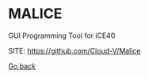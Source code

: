 # MALICE
 
 GUI Programming Tool for iCE40
 
 SITE: https://github.com/Cloud-V/Malice

 [Go back](https://portable-linux-apps.github.io/apps.html)
